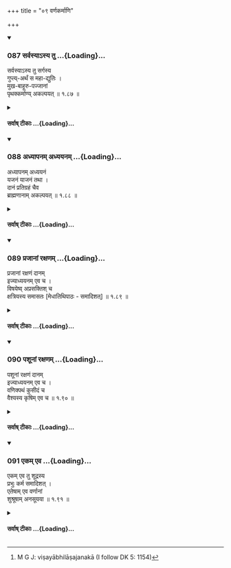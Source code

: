 +++
title = "०९ वर्णकर्माणि"

+++

<div class="js_include" includetitle="true" newlevelforh1="3" unfilled url="/kalpAntaram/smRtiH/manuH/vishvAsa-prastutiH/01_praveshaH/087_sarvasyA-sya_tu.md">
<details open><summary><h3>087 सर्वस्याऽस्य तु ...{Loading}...</h3></summary>


सर्वस्याऽस्य तु सर्गस्य  
गुप्त्य्-अर्थं स महा-द्युतिः ।  
मुख-बाहूरु-पज्जानां  
पृथक्कर्माण्य् अकल्पयत्  ॥ १.८७ ॥
</details>
</div>
<div class="js_include collapsed" newlevelforh1="4" title="सर्वाष् टीकाः" unfilled url="/kalpAntaram/smRtiH/manuH/sarvASh_TIkAH/01_praveshaH/087_sarvasyA-sya_tu.md">
<details><summary><h4>सर्वाष् टीकाः ...{Loading}...</h4></summary>
<details><summary>गङ्गानथ-मूलानुवादः</summary>

With a view to the protection of this entire creation, the Resplendent One ordained the distinct functions of those who sprang from the mouth, the arms, the thighs and the feet—(86).
</details>
<details><summary>मेधातिथिः</summary>

उक्तः कालविभागः । ब्राह्मणादीनां गुणा इदानीं कथ्यन्ते । तत्रायम् उपक्रमः । **सर्वस्य** **सर्गस्य** सर्वेषां लोकानां **गुप्त्यर्थं** रक्षार्थं महातेजाः प्रजापतिः मुखादिजातानां ब्राह्मणादीनां चतुर्णां वर्णानां दृष्टादृष्टार्थानि **कर्माण्य् अकल्पयद्** व्यवस्थापितवान् ॥ १.८७ ॥

तानीदानीं कर्माण्य् उच्यन्ते ॥ १.८८ ॥
</details>
<details><summary>गङ्गानथ-भाष्यानुवादः</summary>

The divisions of time have been described. The qualifications of the
Brāhmaṇa and the other people are now described; and the present verse
serves as an introduction to that subject.

‘*Of this entire creation*,’—*i.e*., of all beings,—‘*with a view to the
protection*’—for the purpose of their safety;—the Resplendent One,
Prajāpati,—‘*ordained*,’—distributed—‘*the functions*,’—*i.e*., actions,
leading to perceptible as well as imperceptible results,—of the Brāhmaṇa
and other castes, that sprang from his mouth and other limbs. (87).
</details>
<details><summary>Bühler</summary>

087	But in order to protect this universe He, the most resplendent one, assigned separate (duties and) occupations to those who sprang from his mouth, arms, thighs, and feet.
</details>
</details>
</div>
<div class="js_include" includetitle="true" newlevelforh1="3" unfilled url="/kalpAntaram/smRtiH/manuH/vishvAsa-prastutiH/01_praveshaH/088_adhyApanam_adhyayanam.md">
<details open><summary><h3>088 अध्यापनम् अध्ययनम् ...{Loading}...</h3></summary>


अध्यापनम् अध्ययनं  
यजनं याजनं तथा ।  
दानं प्रतिग्रहं चैव  
ब्राह्मणानाम् अकल्पयत्  ॥ १.८८ ॥
</details>
</div>
<div class="js_include collapsed" newlevelforh1="4" title="सर्वाष् टीकाः" unfilled url="/kalpAntaram/smRtiH/manuH/sarvASh_TIkAH/01_praveshaH/088_adhyApanam_adhyayanam.md">
<details><summary><h4>सर्वाष् टीकाः ...{Loading}...</h4></summary>
<details><summary>गङ्गानथ-मूलानुवादः</summary>

For the Brāhmaṇas he ordained teaching, studying, sacrificing and officiating at sacrifices, as also the giving and accepting of gifts. (88).
</details>
<details><summary>मेधातिथिः</summary>

> **प्रजानां रक्षणं दानम् इज्याध्ययनम् एव च ।**
</details>
<details><summary>गङ्गानथ-भाष्यानुवादः</summary>

The said ‘functions’ are now described. (88).
</details>
<details><summary>Bühler</summary>

088	To Brahmanas he assigned teaching and studying (the Veda), sacrificing for their own benefit and for others, giving and accepting (of alms).
</details>
</details>
</div>
<div class="js_include" includetitle="true" newlevelforh1="3" unfilled url="/kalpAntaram/smRtiH/manuH/vishvAsa-prastutiH/01_praveshaH/089_prajAnAM_raxaNam.md">
<details open><summary><h3>089 प्रजानां रक्षणम् ...{Loading}...</h3></summary>


प्रजानां रक्षणं दानम्  
इज्याध्ययनम् एव च ।  
विषयेष्व् अप्रसक्तिश् च  
क्षत्रियस्य समासतः [मेधातिथिपाठः - समादिशत्]  ॥ १.८९ ॥
</details>
</div>
<div class="js_include collapsed" newlevelforh1="4" title="सर्वाष् टीकाः" unfilled url="/kalpAntaram/smRtiH/manuH/sarvASh_TIkAH/01_praveshaH/089_prajAnAM_raxaNam.md">
<details><summary><h4>सर्वाष् टीकाः ...{Loading}...</h4></summary>
<details><summary>गङ्गानथ-मूलानुवादः</summary>

For the Kṣatriya he ordained protecting of the people, giving of gifts, sacrificing and studying, as also abstaining prom being addicted to the objects of sense. (89).
</details>
<details><summary>मेधातिथिः</summary>

[^१४१]:
     J: samādiśat

विषया अभिलाषजनका[^१४२] गीतशब्दादयो भावा उच्यन्ते । तत्राप्रसङ्गः पुनः पुनर् असेवनम् ॥ १.८९ ॥


[^१४२]:
     M G J: viṣayābhilāṣajanakā (I follow DK 5: 1154)
</details>
<details><summary>गङ्गानथ-भाष्यानुवादः</summary>

What are referred to here are such things as Musical Sounds and the like
which tend to give rise (in the minds of men) to a longing for the
objects of sensual enjoyment; and the ‘*abstaining from being addicted
to them*’ means *not being attached to them*; that is, not to have
recourse to them frequently. (89).
</details>
<details><summary>गङ्गानथ-टिप्पन्यः</summary>

This verse is quoted in the Vīramitrodaya—Paribhāṣā, p. 45, which reads
‘*saktim*’, and explains ‘*viṣayeṣu aprasaktim*’ as ‘control, of the
senses;’ and in the *Nṛsiṃhaprasāda*, *Saṃskāra*, p. 73*b*.
</details>
<details><summary>Bühler</summary>

089	The Kshatriya he commanded to protect the people, to bestow gifts, to offer sacrifices, to study (the Veda), and to abstain from attaching himself to sensual pleasures;
</details>
</details>
</div>
<div class="js_include" includetitle="true" newlevelforh1="3" unfilled url="/kalpAntaram/smRtiH/manuH/vishvAsa-prastutiH/01_praveshaH/090_pashUnAM_raxaNam.md">
<details open><summary><h3>090 पशूनां रक्षणम् ...{Loading}...</h3></summary>


पशूनां रक्षणं दानम्  
इज्याध्ययनम् एव च ।  
वणिक्पथं कुसीदं च  
वैश्यस्य कृषिम् एव च  ॥ १.९० ॥
</details>
</div>
<div class="js_include collapsed" newlevelforh1="4" title="सर्वाष् टीकाः" unfilled url="/kalpAntaram/smRtiH/manuH/sarvASh_TIkAH/01_praveshaH/090_pashUnAM_raxaNam.md">
<details><summary><h4>सर्वाष् टीकाः ...{Loading}...</h4></summary>
<details><summary>गङ्गानथ-मूलानुवादः</summary>

For the Vaiśya, tending of cattle, giving of gifts, sacrificing and studying; as also trade, money-lending and cultivating of land. (90).
</details>
<details><summary>मेधातिथिः</summary>

**वनिक्पथः** वणिक्कर्मणा स्थलपथवारिपथादिना धनार्जनम् । उपयुज्यमानदेशान्तरीयद्रव्यसंनिधापनं यस्य राज्ञो विषये वसति । **कुसीदं** वृद्ध्या धनप्रयोगः ॥ १.९० ॥
</details>
<details><summary>गङ्गानथ-भाष्यानुवादः</summary>

‘*Trade*,’—*i.e*., the acquiring of wealth by carrying on trade, on land
and on water, and the importing of useful goods from foreign countries
into the state of that king in whose kingdom he lives.

‘*Money-lending*’—giving out money on interest. (90).
</details>
<details><summary>गङ्गानथ-टिप्पन्यः</summary>

This verse is quoted in *Parāśara-mādhava* (Ācāra, p. 416), in support
of *Parāśara*, verse 63;—and in the *Vīramitrodaya*—*Paribhāṣā* (p. 45),
which explains ‘*Vaṇikpatham*’ as ‘trade’ and ‘*Kusīdam*’ as ‘lending
money on interest’.
</details>
<details><summary>Bühler</summary>

090	The Vaisya to tend cattle, to bestow gifts, to offer sacrifices, to study (the Veda), to trade, to lend money, and to cultivate land.
</details>
</details>
</div>
<div class="js_include" includetitle="true" newlevelforh1="3" unfilled url="/kalpAntaram/smRtiH/manuH/vishvAsa-prastutiH/01_praveshaH/091_ekam_eva.md">
<details open><summary><h3>091 एकम् एव ...{Loading}...</h3></summary>


एकम् एव तु शूद्रस्य  
प्रभुः कर्म समादिशत् ।  
एतेषाम् एव वर्णानां  
शुश्रूषाम् अनसूयया  ॥ १.९१ ॥
</details>
</div>
<div class="js_include collapsed" newlevelforh1="4" title="सर्वाष् टीकाः" unfilled url="/kalpAntaram/smRtiH/manuH/sarvASh_TIkAH/01_praveshaH/091_ekam_eva.md">
<details><summary><h4>सर्वाष् टीकाः ...{Loading}...</h4></summary>
<details><summary>गङ्गानथ-मूलानुवादः</summary>

For the Śūdra the Lord ordained only one function: the ungrudging service of the said castes. (91).
</details>
<details><summary>मेधातिथिः</summary>

**प्रभुः** प्रजापतिर् **एकं** **कर्म** **शूद्रस्या**दिष्टवान् । **एतेषां** ब्राह्मणक्षत्रियवैश्यानां **सुश्रूषा** त्वया कर्तव्या । **अनसूयया** अनिन्दया । चित्तेनापि तद् उपरि विषादो न कर्तव्यः । **शुश्रूषा** परिचर्या तदुपयोगिकर्मकरणं शरीरसंवाहनादि तच्चित्तानुपालनम् । एतद् दृष्टार्थं शूद्रस्य । अविधायकत्वाच् च्**ऐकमेव्**एति न दानादयो निषिध्यन्ते । विधिर् एषां कर्मणाम् उत्तरत्र भविष्यति । अतः स्वरूपं विभागेन यागादीनां तत्रैव दर्शयिष्यामः ॥ १.९१ ॥
</details>
<details><summary>गङ्गानथ-भाष्यानुवादः</summary>

‘*The Lord*’, Prajāpati, ordained ‘*one function, for the Śūdra*’; \[in
the form\]—‘Thou shalt perform the ‘*service of the said
castes*,’—*i.e*., of the Brāhmaṇa, Kṣatriya and
Vaiśya;—‘*Ungrudging*’—*i.e*., without complaining; no resentment should
be felt even in the mind.

‘*Service*’ stands for *attending; i.e*., doing of acts conducive to
their convenience; such as massage of the body, and the obeying of
wishes.

What is mentioned here is only such function of the Śūdra as leads to
visible results (in the shape of livelihood); and in as much as the
phrase ‘*one only*’ is not injunctive, it does not preclude *the giving
of gifts* (and such other acts, leading to invisible results); specially
as we shall find later on the actual injunction of these acts (for the
*Śūdra* also). And it will be on that occasion that we shall set forth
the classification of sacrifices and other acts (as to which of these
should be done by which castes, and so forth). (91).
</details>
<details><summary>गङ्गानथ-टिप्पन्यः</summary>

This verse is quoted in the *Vīramitrodaya* — *Paribhāṣā*, p. 45;—and in
the *Varṣakriyākaumudī* (p. 568), which explains ‘*Prabhuḥ*,’ ‘as
Brahmā,’ and ‘*Anasūyayā*’ as ‘without dishonesty.’
</details>
<details><summary>Bühler</summary>

091	One occupation only the lord prescribed to the Sudra, to serve meekly even these (other) three castes.
</details>
</details>
</div>
